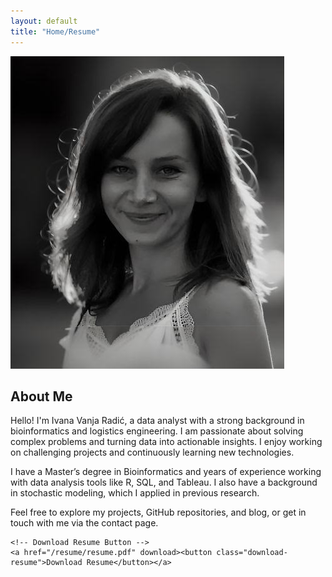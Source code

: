 ```yaml
---
layout: default
title: "Home/Resume"
---
```


<div class="container">
  <!-- Left Column: Profile Picture -->
  <div class="left">
    <img src="/assets/my-photo.jpg" alt="Ivana Vanja Radić" class="profile-pic">
  </div>

  <!-- Right Column: About Me Information and Resume Button -->
  <div class="right">
    <h2>About Me</h2>
    <p>Hello! I'm Ivana Vanja Radić, a data analyst with a strong background in bioinformatics and logistics engineering. I am passionate about solving complex problems and turning data into actionable insights. I enjoy working on challenging projects and continuously learning new technologies.</p>
    <p>I have a Master’s degree in Bioinformatics and years of experience working with data analysis tools like R, SQL, and Tableau. I also have a background in stochastic modeling, which I applied in previous research.</p>
    <p>Feel free to explore my projects, GitHub repositories, and blog, or get in touch with me via the contact page.</p>

    <!-- Download Resume Button -->
    <a href="/resume/resume.pdf" download><button class="download-resume">Download Resume</button></a>
  </div>
</div>

